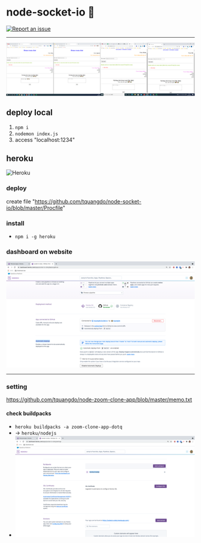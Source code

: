 # node-socket-io 🚀

[![Report an issue](https://img.shields.io/badge/Support-Issues-green)](https://github.com/tquangdo/node-socket-io/issues/new)
***********
![demo](demo.png)

## deploy local
1. `npm i`
2. `nodemon index.js`
3. access "localhost:1234"

## heroku
![Heroku](https://heroku-badge.herokuapp.com/?app=zoom-clone-app-dotq)
### deploy
create file "https://github.com/tquangdo/node-socket-io/blob/master/Procfile"
### install
- `npm i -g heroku`
### dashboard on website
![heroku](heroku.png)
***********
### setting
https://github.com/tquangdo/node-zoom-clone-app/blob/master/memo.txt
#### check buildpacks
- `heroku buildpacks -a zoom-clone-app-dotq`
- -> `heroku/nodejs`
- ![buildpacks](buildpacks.png)
